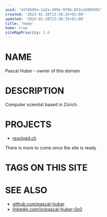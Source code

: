 ```yaml
---
uuid: '43f4645e-1a2a-409e-978b-653ca588930c'
created: '2023-01-28T13:30:35+01:00'
updated: '2023-01-28T13:30:35+01:00'
title: 'Home'
home: true
siteMapPriority: 1.0
---
```


# NAME

Pascal Huber - owner of this domain

# DESCRIPTION

Computer scientist based in Zürich.

# PROJECTS

 - [resolved.ch](./projects/resolved.html)

There is more to come once the site is ready

# TAGS ON THIS SITE

<!--##tag_list_all##-->

# SEE ALSO

 - [github.com/pascal-huber](https://github.com/pascal-huber)
 - [linkedin.com/in/pascal-huber-0x0](https://linkedin.com/in/pascal-huber-0x0)